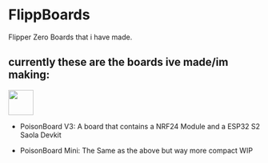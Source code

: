 # FlippBoards
Flipper Zero Boards that i have made.

## currently these are the boards ive made/im making:

<div align="left">
  <img height="50" src="https://cdn.discordapp.com/attachments/1105916363081515029/1163064099714891806/Screenshot_2023-10-15_124000.png?ex=653e36da&is=652bc1da&hm=0640cf9c2291409453bdd94e187873ecbb6fee1edfab61a56cf9a2016fc04729&"  />
</div>

- PoisonBoard V3: A board that contains a NRF24 Module and a ESP32 S2 Saola Devkit


  
- PoisonBoard Mini: The Same as the above but way more compact WIP
  
